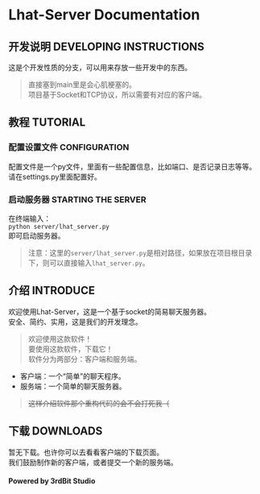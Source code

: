 # Lhat-Server Documentation
## 开发说明 DEVELOPING INSTRUCTIONS
这是个开发性质的分支，可以用来存放一些开发中的东西。  
> 直接塞到main里是会心肌梗塞的。  
> 项目基于Socket和TCP协议，所以需要有对应的客户端。   
## 教程 TUTORIAL
### 配置设置文件 CONFIGURATION
配置文件是一个py文件，里面有一些配置信息，比如端口、是否记录日志等等。  
请在settings.py里面配置好。
### 启动服务器 STARTING THE SERVER
在终端输入：  
`python server/lhat_server.py`  
即可启动服务器。  
> 注意：这里的`server/lhat_server.py`是相对路径，如果放在项目根目录下，则可以直接输入`lhat_server.py`。
## 介绍 INTRODUCE  
欢迎使用Lhat-Server，这是一个基于socket的简易聊天服务器。  
安全、简约、实用，这是我们的开发理念。
> 欢迎使用这款软件！  
> 要使用这款软件，下载它！  
软件分为两部分：客户端和服务端。  
- 客户端：一个“简单”的聊天程序。  
- 服务端：一个简单的聊天服务器。  
> ~~这样介绍软件那个重构代码的会不会打死我（~~  
## 下载 DOWNLOADS  
暂无下载。也许你可以去看看客户端的下载页面。  
我们鼓励制作新的客户端，或者提交一个新的服务端。  
#### Powered by 3rdBit Studio  